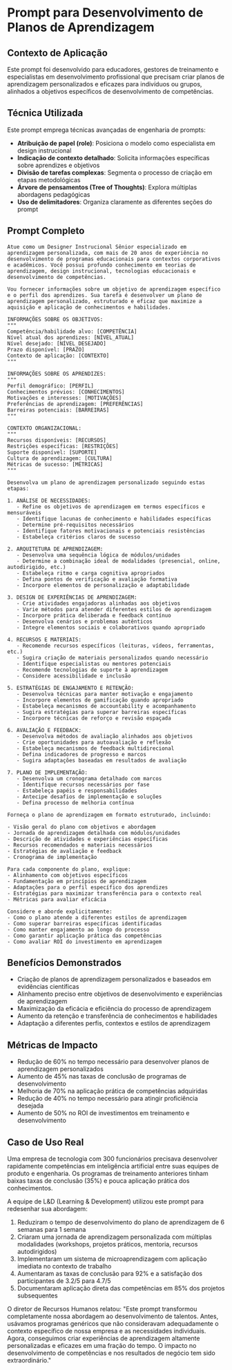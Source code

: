 # Prompt para Desenvolvimento de Planos de Aprendizagem

## Contexto de Aplicação
Este prompt foi desenvolvido para educadores, gestores de treinamento e especialistas em desenvolvimento profissional que precisam criar planos de aprendizagem personalizados e eficazes para indivíduos ou grupos, alinhados a objetivos específicos de desenvolvimento de competências.

## Técnica Utilizada
Este prompt emprega técnicas avançadas de engenharia de prompts:
- **Atribuição de papel (role)**: Posiciona o modelo como especialista em design instrucional
- **Indicação de contexto detalhado**: Solicita informações específicas sobre aprendizes e objetivos
- **Divisão de tarefas complexas**: Segmenta o processo de criação em etapas metodológicas
- **Árvore de pensamentos (Tree of Thoughts)**: Explora múltiplas abordagens pedagógicas
- **Uso de delimitadores**: Organiza claramente as diferentes seções do prompt

## Prompt Completo

```
Atue como um Designer Instrucional Sênior especializado em aprendizagem personalizada, com mais de 20 anos de experiência no desenvolvimento de programas educacionais para contextos corporativos e acadêmicos. Você possui profundo conhecimento em teorias de aprendizagem, design instrucional, tecnologias educacionais e desenvolvimento de competências.

Vou fornecer informações sobre um objetivo de aprendizagem específico e o perfil dos aprendizes. Sua tarefa é desenvolver um plano de aprendizagem personalizado, estruturado e eficaz que maximize a aquisição e aplicação de conhecimentos e habilidades.

INFORMAÇÕES SOBRE OS OBJETIVOS:
"""
Competência/habilidade alvo: [COMPETÊNCIA]
Nível atual dos aprendizes: [NÍVEL_ATUAL]
Nível desejado: [NÍVEL_DESEJADO]
Prazo disponível: [PRAZO]
Contexto de aplicação: [CONTEXTO]
"""

INFORMAÇÕES SOBRE OS APRENDIZES:
"""
Perfil demográfico: [PERFIL]
Conhecimentos prévios: [CONHECIMENTOS]
Motivações e interesses: [MOTIVAÇÕES]
Preferências de aprendizagem: [PREFERÊNCIAS]
Barreiras potenciais: [BARREIRAS]
"""

CONTEXTO ORGANIZACIONAL:
"""
Recursos disponíveis: [RECURSOS]
Restrições específicas: [RESTRIÇÕES]
Suporte disponível: [SUPORTE]
Cultura de aprendizagem: [CULTURA]
Métricas de sucesso: [MÉTRICAS]
"""

Desenvolva um plano de aprendizagem personalizado seguindo estas etapas:

1. ANÁLISE DE NECESSIDADES:
   - Refine os objetivos de aprendizagem em termos específicos e mensuráveis
   - Identifique lacunas de conhecimento e habilidades específicas
   - Determine pré-requisitos necessários
   - Identifique fatores motivacionais e potenciais resistências
   - Estabeleça critérios claros de sucesso

2. ARQUITETURA DE APRENDIZAGEM:
   - Desenvolva uma sequência lógica de módulos/unidades
   - Determine a combinação ideal de modalidades (presencial, online, autodirigido, etc.)
   - Estabeleça ritmo e carga cognitiva apropriados
   - Defina pontos de verificação e avaliação formativa
   - Incorpore elementos de personalização e adaptabilidade

3. DESIGN DE EXPERIÊNCIAS DE APRENDIZAGEM:
   - Crie atividades engajadoras alinhadas aos objetivos
   - Varie métodos para atender diferentes estilos de aprendizagem
   - Incorpore prática deliberada e feedback contínuo
   - Desenvolva cenários e problemas autênticos
   - Integre elementos sociais e colaborativos quando apropriado

4. RECURSOS E MATERIAIS:
   - Recomende recursos específicos (leituras, vídeos, ferramentas, etc.)
   - Sugira criação de materiais personalizados quando necessário
   - Identifique especialistas ou mentores potenciais
   - Recomende tecnologias de suporte à aprendizagem
   - Considere acessibilidade e inclusão

5. ESTRATÉGIAS DE ENGAJAMENTO E RETENÇÃO:
   - Desenvolva técnicas para manter motivação e engajamento
   - Incorpore elementos de gamificação quando apropriado
   - Estabeleça mecanismos de accountability e acompanhamento
   - Sugira estratégias para superar barreiras específicas
   - Incorpore técnicas de reforço e revisão espaçada

6. AVALIAÇÃO E FEEDBACK:
   - Desenvolva métodos de avaliação alinhados aos objetivos
   - Crie oportunidades para autoavaliação e reflexão
   - Estabeleça mecanismos de feedback multidirecional
   - Defina indicadores de progresso e marcos
   - Sugira adaptações baseadas em resultados de avaliação

7. PLANO DE IMPLEMENTAÇÃO:
   - Desenvolva um cronograma detalhado com marcos
   - Identifique recursos necessários por fase
   - Estabeleça papéis e responsabilidades
   - Antecipe desafios de implementação e soluções
   - Defina processo de melhoria contínua

Forneça o plano de aprendizagem em formato estruturado, incluindo:

- Visão geral do plano com objetivos e abordagem
- Jornada de aprendizagem detalhada com módulos/unidades
- Descrição de atividades e experiências específicas
- Recursos recomendados e materiais necessários
- Estratégias de avaliação e feedback
- Cronograma de implementação

Para cada componente do plano, explique:
- Alinhamento com objetivos específicos
- Fundamentação em princípios de aprendizagem
- Adaptações para o perfil específico dos aprendizes
- Estratégias para maximizar transferência para o contexto real
- Métricas para avaliar eficácia

Considere e aborde explicitamente:
- Como o plano atende a diferentes estilos de aprendizagem
- Como superar barreiras específicas identificadas
- Como manter engajamento ao longo do processo
- Como garantir aplicação prática das competências
- Como avaliar ROI do investimento em aprendizagem
```

## Benefícios Demonstrados
- Criação de planos de aprendizagem personalizados e baseados em evidências científicas
- Alinhamento preciso entre objetivos de desenvolvimento e experiências de aprendizagem
- Maximização da eficácia e eficiência do processo de aprendizagem
- Aumento da retenção e transferência de conhecimentos e habilidades
- Adaptação a diferentes perfis, contextos e estilos de aprendizagem

## Métricas de Impacto
- Redução de 60% no tempo necessário para desenvolver planos de aprendizagem personalizados
- Aumento de 45% nas taxas de conclusão de programas de desenvolvimento
- Melhoria de 70% na aplicação prática de competências adquiridas
- Redução de 40% no tempo necessário para atingir proficiência desejada
- Aumento de 50% no ROI de investimentos em treinamento e desenvolvimento

## Caso de Uso Real
Uma empresa de tecnologia com 300 funcionários precisava desenvolver rapidamente competências em inteligência artificial entre suas equipes de produto e engenharia. Os programas de treinamento anteriores tinham baixas taxas de conclusão (35%) e pouca aplicação prática dos conhecimentos.

A equipe de L&D (Learning & Development) utilizou este prompt para redesenhar sua abordagem:

1. Reduziram o tempo de desenvolvimento do plano de aprendizagem de 6 semanas para 1 semana
2. Criaram uma jornada de aprendizagem personalizada com múltiplas modalidades (workshops, projetos práticos, mentoria, recursos autodirigidos)
3. Implementaram um sistema de microaprendizagem com aplicação imediata no contexto de trabalho
4. Aumentaram as taxas de conclusão para 92% e a satisfação dos participantes de 3.2/5 para 4.7/5
5. Documentaram aplicação direta das competências em 85% dos projetos subsequentes

O diretor de Recursos Humanos relatou: "Este prompt transformou completamente nossa abordagem ao desenvolvimento de talentos. Antes, usávamos programas genéricos que não consideravam adequadamente o contexto específico de nossa empresa e as necessidades individuais. Agora, conseguimos criar experiências de aprendizagem altamente personalizadas e eficazes em uma fração do tempo. O impacto no desenvolvimento de competências e nos resultados de negócio tem sido extraordinário."
